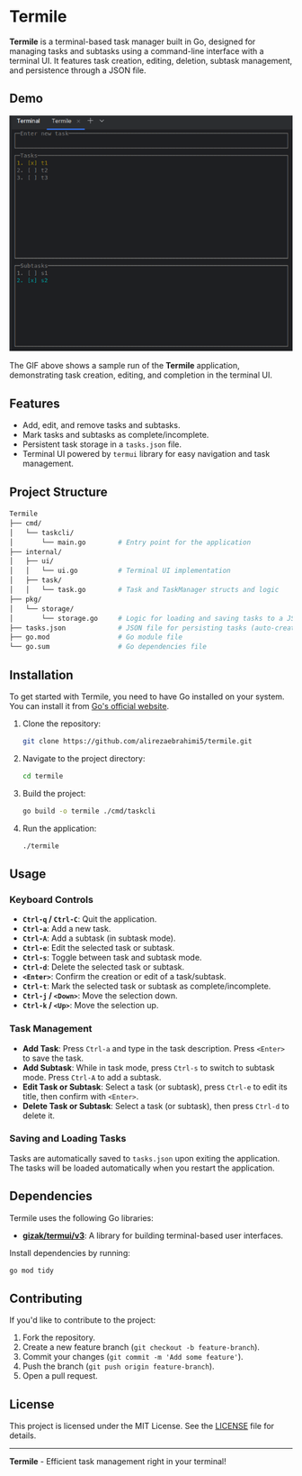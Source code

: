 # Termile

**Termile** is a terminal-based task manager built in Go, designed for managing tasks and subtasks using a command-line interface with a terminal UI. It features task creation, editing, deletion, subtask management, and persistence through a JSON file.

## Demo

![Termile in Action](media/demo.png)

The GIF above shows a sample run of the **Termile** application, demonstrating task creation, editing, and completion in the terminal UI.

## Features

- Add, edit, and remove tasks and subtasks.
- Mark tasks and subtasks as complete/incomplete.
- Persistent task storage in a `tasks.json` file.
- Terminal UI powered by `termui` library for easy navigation and task management.

## Project Structure

```bash
Termile
├── cmd/
│   └── taskcli/
│       └── main.go        # Entry point for the application
├── internal/
│   ├── ui/
│   │   └── ui.go          # Terminal UI implementation
│   ├── task/
│   │   └── task.go        # Task and TaskManager structs and logic
├── pkg/
│   └── storage/
│       └── storage.go     # Logic for loading and saving tasks to a JSON file
├── tasks.json             # JSON file for persisting tasks (auto-created)
├── go.mod                 # Go module file
└── go.sum                 # Go dependencies file
```

## Installation

To get started with Termile, you need to have Go installed on your system. You can install it from [Go's official website](https://golang.org/dl/).

1. Clone the repository:
    ```bash
    git clone https://github.com/alirezaebrahimi5/termile.git
    ```

2. Navigate to the project directory:
    ```bash
    cd termile
    ```

3. Build the project:
    ```bash
    go build -o termile ./cmd/taskcli
    ```

4. Run the application:
    ```bash
    ./termile
    ```

## Usage

### Keyboard Controls

- **`Ctrl-q` / `Ctrl-C`**: Quit the application.
- **`Ctrl-a`**: Add a new task.
- **`Ctrl-A`**: Add a subtask (in subtask mode).
- **`Ctrl-e`**: Edit the selected task or subtask.
- **`Ctrl-s`**: Toggle between task and subtask mode.
- **`Ctrl-d`**: Delete the selected task or subtask.
- **`<Enter>`**: Confirm the creation or edit of a task/subtask.
- **`Ctrl-t`**: Mark the selected task or subtask as complete/incomplete.
- **`Ctrl-j` / `<Down>`**: Move the selection down.
- **`Ctrl-k` / `<Up>`**: Move the selection up.

### Task Management

- **Add Task**: Press `Ctrl-a` and type in the task description. Press `<Enter>` to save the task.
- **Add Subtask**: While in task mode, press `Ctrl-s` to switch to subtask mode. Press `Ctrl-A` to add a subtask.
- **Edit Task or Subtask**: Select a task (or subtask), press `Ctrl-e` to edit its title, then confirm with `<Enter>`.
- **Delete Task or Subtask**: Select a task (or subtask), then press `Ctrl-d` to delete it.

### Saving and Loading Tasks

Tasks are automatically saved to `tasks.json` upon exiting the application. The tasks will be loaded automatically when you restart the application.

## Dependencies

Termile uses the following Go libraries:

- **[gizak/termui/v3](https://github.com/gizak/termui)**: A library for building terminal-based user interfaces.

Install dependencies by running:

```bash
go mod tidy
```

## Contributing

If you'd like to contribute to the project:

1. Fork the repository.
2. Create a new feature branch (`git checkout -b feature-branch`).
3. Commit your changes (`git commit -m 'Add some feature'`).
4. Push the branch (`git push origin feature-branch`).
5. Open a pull request.

## License

This project is licensed under the MIT License. See the [LICENSE](LICENSE) file for details.

---

**Termile** - Efficient task management right in your terminal!
```
